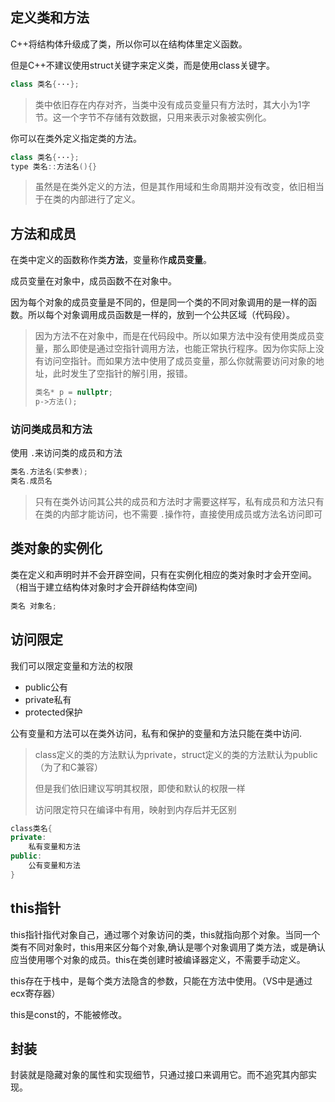 ## 定义类和方法

C++将结构体升级成了类，所以你可以在结构体里定义函数。

但是C++不建议使用struct关键字来定义类，而是使用class关键字。

```cpp
class 类名{···};
```

> 类中依旧存在内存对齐，当类中没有成员变量只有方法时，其大小为1字节。这一个字节不存储有效数据，只用来表示对象被实例化。

你可以在类外定义指定类的方法。

```cpp
class 类名{···};
type 类名::方法名(){}
```

> 虽然是在类外定义的方法，但是其作用域和生命周期并没有改变，依旧相当于在类的内部进行了定义。

## 方法和成员

在类中定义的函数称作类**方法**，变量称作**成员变量**。

成员变量在对象中，成员函数不在对象中。

因为每个对象的成员变量是不同的，但是同一个类的不同对象调用的是一样的函数。所以每个对象调用成员函数是一样的，放到一个公共区域（代码段）。

> 因为方法不在对象中，而是在代码段中。所以如果方法中没有使用类成员变量，那么即使是通过空指针调用方法，也能正常执行程序。因为你实际上没有访问空指针。而如果方法中使用了成员变量，那么你就需要访问对象的地址，此时发生了空指针的解引用，报错。
>
> ```cpp
> 类名* p = nullptr;
> p->方法();
> ```

### 访问类成员和方法

使用 `.`来访问类的成员和方法

```cpp
类名.方法名(实参表);
类名.成员名
```

> 只有在类外访问其公共的成员和方法时才需要这样写，私有成员和方法只有在类的内部才能访问，也不需要 `.`操作符，直接使用成员或方法名访问即可

## 类对象的实例化

类在定义和声明时并不会开辟空间，只有在实例化相应的类对象时才会开空间。（相当于建立结构体对象时才会开辟结构体空间)

```cpp
类名 对象名;
```

## 访问限定

我们可以限定变量和方法的权限

- public公有
- private私有
- protected保护

公有变量和方法可以在类外访问，私有和保护的变量和方法只能在类中访问.

> class定义的类的方法默认为private，struct定义的类的方法默认为public（为了和C兼容）
>
> 但是我们依旧建议写明其权限，即使和默认的权限一样
>
> 访问限定符只在编译中有用，映射到内存后并无区别

```cpp
class类名{
private:
	私有变量和方法
public:
	公有变量和方法
}
```

## this指针

this指针指代对象自己，通过哪个对象访问的类，this就指向那个对象。当同一个类有不同对象时，this用来区分每个对象,确认是哪个对象调用了类方法，或是确认应当使用哪个对象的成员。this在类创建时被编译器定义，不需要手动定义。

this存在于栈中，是每个类方法隐含的参数，只能在方法中使用。（VS中是通过ecx寄存器）

this是const的，不能被修改。

## 封装

封装就是隐藏对象的属性和实现细节，只通过接口来调用它。而不追究其内部实现。
